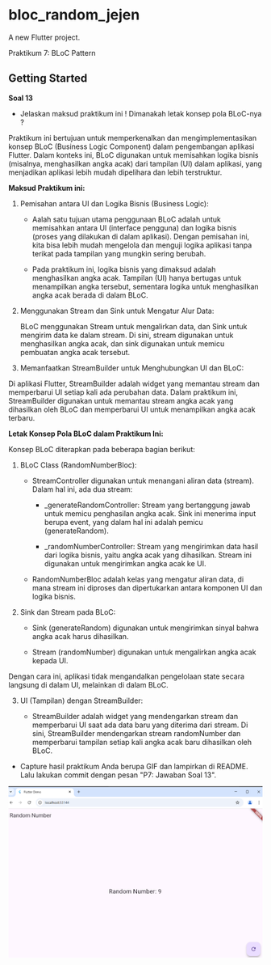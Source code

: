 # bloc_random_jejen

A new Flutter project.

Praktikum 7: BLoC Pattern

## Getting Started

**Soal 13**

- Jelaskan maksud praktikum ini ! Dimanakah letak konsep pola BLoC-nya ?

Praktikum ini bertujuan untuk memperkenalkan dan mengimplementasikan konsep BLoC (Business Logic Component) dalam pengembangan aplikasi Flutter. Dalam konteks ini, BLoC digunakan untuk memisahkan logika bisnis (misalnya, menghasilkan angka acak) dari tampilan (UI) dalam aplikasi, yang menjadikan aplikasi lebih mudah dipelihara dan lebih terstruktur.


**Maksud Praktikum ini:**

1. Pemisahan antara UI dan Logika Bisnis (Business Logic):

    - Aalah satu tujuan utama penggunaan BLoC adalah untuk memisahkan antara UI (interface pengguna) dan logika 
      bisnis (proses yang dilakukan di dalam aplikasi). Dengan pemisahan ini, kita bisa lebih mudah mengelola dan menguji logika aplikasi tanpa terikat pada tampilan yang mungkin sering berubah.
    
    - Pada praktikum ini, logika bisnis yang dimaksud adalah menghasilkan angka acak. Tampilan (UI) hanya 
      bertugas untuk menampilkan angka tersebut, sementara logika untuk menghasilkan angka acak berada di dalam BLoC.

2. Menggunakan Stream dan Sink untuk Mengatur Alur Data:

    BLoC menggunakan Stream untuk mengalirkan data, dan Sink untuk mengirim data ke dalam stream. Di sini, stream digunakan untuk menghasilkan angka acak, dan sink digunakan untuk memicu pembuatan angka acak tersebut.

3. Memanfaatkan StreamBuilder untuk Menghubungkan UI dan BLoC:

Di aplikasi Flutter, StreamBuilder adalah widget yang memantau stream dan memperbarui UI setiap kali ada perubahan data. Dalam praktikum ini, StreamBuilder<int> digunakan untuk memantau stream angka acak yang dihasilkan oleh BLoC dan memperbarui UI untuk menampilkan angka acak terbaru.

**Letak Konsep Pola BLoC dalam Praktikum Ini:**

Konsep BLoC diterapkan pada beberapa bagian berikut:

1. BLoC Class (RandomNumberBloc):

    - StreamController digunakan untuk menangani aliran data (stream). Dalam hal ini, ada dua stream:

        - _generateRandomController: Stream yang bertanggung jawab untuk memicu penghasilan angka acak. Sink 
          ini menerima input berupa event, yang dalam hal ini adalah pemicu (generateRandom).

        - _randomNumberController: Stream yang mengirimkan data hasil dari logika bisnis, yaitu angka acak yang 
          dihasilkan. Stream ini digunakan untuk mengirimkan angka acak ke UI.

    - RandomNumberBloc adalah kelas yang mengatur aliran data, di mana stream ini diproses dan dipertukarkan 
      antara komponen UI dan logika bisnis.

2. Sink dan Stream pada BLoC:

    - Sink (generateRandom) digunakan untuk mengirimkan sinyal bahwa angka acak harus dihasilkan.

    - Stream (randomNumber) digunakan untuk mengalirkan angka acak kepada UI.

Dengan cara ini, aplikasi tidak mengandalkan pengelolaan state secara langsung di dalam UI, melainkan di dalam BLoC.

3. UI (Tampilan) dengan StreamBuilder:

    - StreamBuilder adalah widget yang mendengarkan stream dan memperbarui UI saat ada data baru yang diterima 
      dari stream. Di sini, StreamBuilder mendengarkan stream randomNumber dan memperbarui tampilan setiap kali angka acak baru dihasilkan oleh BLoC.



- Capture hasil praktikum Anda berupa GIF dan lampirkan di README.
  Lalu lakukan commit dengan pesan "P7: Jawaban Soal 13".

![Screenshoot bloc_random_jejen](images/jawabansoal13.png)